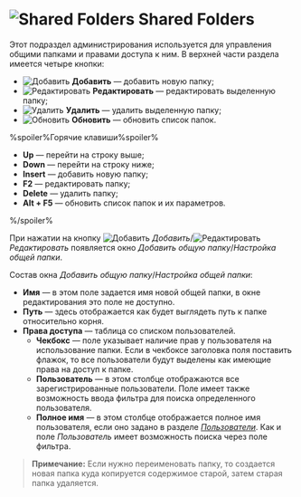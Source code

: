 # ![Shared Folders](../images/icons/admin-system-objects/sharedfolders_default.svg) Shared Folders

Этот подраздел администрирования используется для управления общими папками и правами доступа к ним. В верхней части раздела имеется четыре кнопки:

* ![Добавить](../images/icons/toolbar-controls/plus_default.svg) **Добавить** — добавить новую папку;
* ![Редактировать](../images/icons/toolbar-controls/edit_default.svg) **Редактировать** — редактировать выделенную папку;
* ![Удалить](../images/icons/toolbar-controls/delete_default.svg) **Удалить** — удалить выделенную папку;
* ![Обновить](../images/icons/toolbar-controls/refresh_default.svg) **Обновить** — обновить список папок.

%spoiler%Горячие клавиши%spoiler%

* **Up** — перейти на строку выше;
* **Down** — перейти на строку ниже;
* **Insert** — добавить новую папку;
* **F2** — редактировать папку;
* **Delete** — удалить папку;
* **Alt + F5** — обновить список папок и их параметров.

%/spoiler%

При нажатии на кнопку ![Добавить](../images/icons/toolbar-controls/plus_default.svg) *Добавить*/![Редактировать](../images/icons/toolbar-controls/edit_default.svg) *Редактировать* появляется окно *Добавить общую папку*/*Настройка общей папки*.

Состав окна *Добавить общую папку*/*Настройка общей папки*:

* **Имя** — в этом поле задается имя новой общей папки, в окне редактирования это поле не доступно.
* **Путь** — здесь отображается как будет выглядеть путь к папке относительно корня.
* **Права доступа** — таблица со списком пользователей.
   * **Чекбокс** — поле указывает наличие прав у пользователя на использование папки. Если в чекбоксе заголовка поля поставить флажок, то все пользователи будут выделены как имеющие права на доступ к папке.
   * **Пользователь** — в этом столбце отображаются все зарегистрированные пользователи. Поле имеет также возможность ввода фильтра для поиска определенного пользователя.
   * **Полное имя** — в этом столбце отображается полное имя пользователя, если оно задано в разделе [*Пользователи*](./users.md). Как и поле *Пользователь* имеет возможность поиска через поле фильтра.

> **Примечание:** Если нужно переименовать папку, то создается новая папка куда копируется содержимое старой, затем старая папка удаляется.